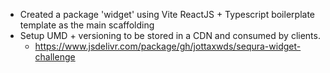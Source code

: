  - Created a package 'widget' using Vite ReactJS + Typescript boilerplate template as the main scaffolding
 - Setup UMD + versioning to be stored in a CDN and consumed by clients.
   -  https://www.jsdelivr.com/package/gh/jottaxwds/sequra-widget-challenge